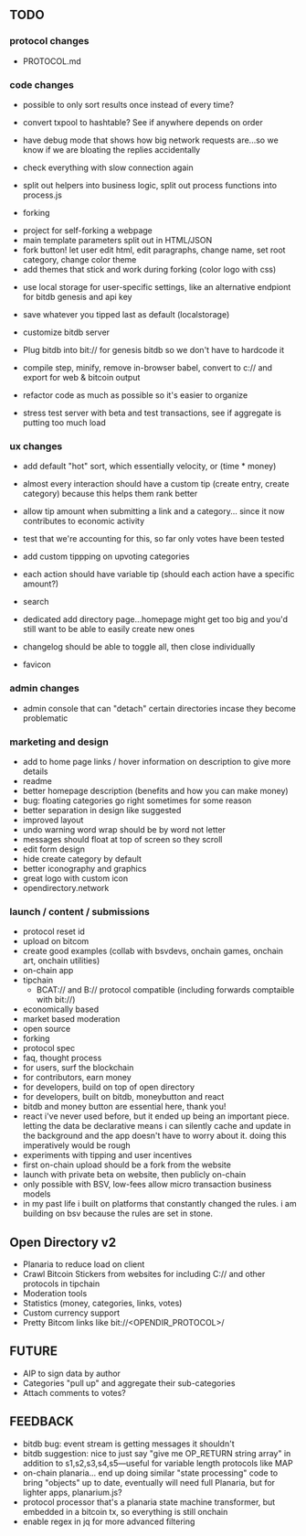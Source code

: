 ## TODO

### protocol changes
* PROTOCOL.md

### code changes
* possible to only sort results once instead of every time?
* convert txpool to hashtable? See if anywhere depends on order
* have debug mode that shows how big network requests are...so we know if we are bloating the replies accidentally
* check everything with slow connection again
* split out helpers into business logic, split out process functions into process.js

* forking
 - project for self-forking a webpage
 - main template parameters split out in HTML/JSON
 - fork button! let user edit html, edit paragraphs, change name, set root category, change color theme
 - add themes that stick and work during forking (color logo with css)

* use local storage for user-specific settings, like an alternative endpiont for bitdb genesis and api key
* save whatever you tipped last as default (localstorage)
* customize bitdb server

* Plug bitdb into bit:// for genesis bitdb so we don't have to hardcode it

* compile step, minify, remove in-browser babel, convert to c:// and export for web & bitcoin output
* refactor code as much as possible so it's easier to organize
* stress test server with beta and test transactions, see if aggregate is putting too much load

### ux changes
* add default "hot" sort, which essentially velocity, or (time * money)

* almost every interaction should have a custom tip (create entry, create category) because this helps them rank better
* allow tip amount when submitting a link and a category... since it now contributes to economic activity
 * test that we're accounting for this, so far only votes have been tested
* add custom tippping on upvoting categories
* each action should have variable tip (should each action have a specific amount?)

* search

* dedicated add directory page...homepage might get too big and you'd still want to be able to easily create new ones
* changelog should be able to toggle all, then close individually
* favicon

### admin changes
* admin console that can "detach" certain directories incase they become problematic

### marketing and design
* add to home page links / hover information on description to give more details
* readme
* better homepage description (benefits and how you can make money)
* bug: floating categories go right sometimes for some reason
* better separation in design like suggested
* improved layout
* undo warning word wrap should be by word not letter
* messages should float at top of screen so they scroll
* edit form design
* hide create category by default
* better iconography and graphics
* great logo with custom icon
* opendirectory.network

### launch / content / submissions
 - protocol reset id
 - upload on bitcom
 - create good examples (collab with bsvdevs, onchain games, onchain art, onchain utilities)
 - on-chain app
 - tipchain
   - BCAT:// and B:// protocol compatible (including forwards comptaible with bit://)
 - economically based
 - market based moderation
 - open source
 - forking
 - protocol spec
 - faq, thought process
 - for users, surf the blockchain
 - for contributors, earn money
 - for developers, build on top of open directory
 - for developers, built on bitdb, moneybutton and react
 - bitdb and money button are essential here, thank you!
 - react i've never used before, but it ended up being an important piece. letting the data be declarative means i can silently cache and update in the background and the app doesn't have to worry about it. doing this imperatively would be rough
 - experiments with tipping and user incentives
 - first on-chain upload should be a fork from the website
 - launch with private beta on website, then publicly on-chain
 - only possible with BSV, low-fees allow micro transaction business models
 - in my past life i built on platforms that constantly changed the rules. i am building on bsv because the rules are set in stone.

## Open Directory v2
* Planaria to reduce load on client
* Crawl Bitcoin Stickers from websites for including C:// and other protocols in tipchain
* Moderation tools
* Statistics (money, categories, links, votes)
* Custom currency support
* Pretty Bitcom links like bit://<OPENDIR_PROTOCOL>/<txid>

## FUTURE
* AIP to sign data by author
* Categories "pull up" and aggregate their sub-categories
* Attach comments to votes?

## FEEDBACK
* bitdb bug: event stream is getting messages it shouldn't
* bitdb suggestion: nice to just say "give me OP_RETURN string array" in addition to s1,s2,s3,s4,s5—useful for variable length protocols like MAP
* on-chain planaria... end up doing similar "state processing" code to bring "objects" up to date, eventually will need full Planaria, but for lighter apps, planarium.js?
* protocol processor that's a planaria state machine transformer, but embedded in a bitcoin tx, so everything is still onchain
* enable regex in jq for more advanced filtering

